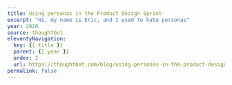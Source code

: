 ```yaml
---
title: Using personas in the Product Design Sprint
excerpt: "Hi, my name is Eric, and I used to hate personas"
year: 2020
source: thoughtbot
eleventyNavigation:
  key: {{ title }}
  parent: {{ year }}
  order: 2
  url: https://thoughtbot.com/blog/using-personas-in-the-product-design-sprint
permalink: false
---
```

